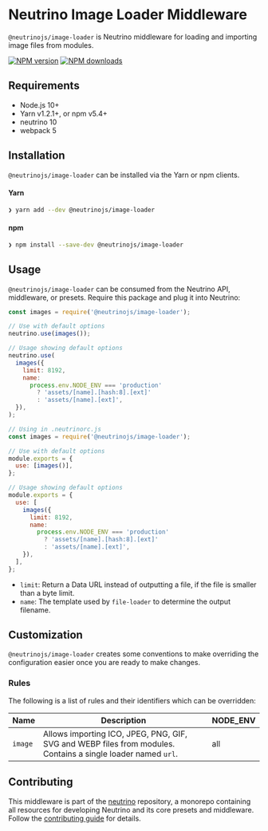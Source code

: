 # Neutrino Image Loader Middleware

`@neutrinojs/image-loader` is Neutrino middleware for loading and importing
image files from modules.

[![NPM version][npm-image]][npm-url] [![NPM downloads][npm-downloads]][npm-url]

## Requirements

- Node.js 10+
- Yarn v1.2.1+, or npm v5.4+
- neutrino 10
- webpack 5

## Installation

`@neutrinojs/image-loader` can be installed via the Yarn or npm clients.

#### Yarn

```bash
❯ yarn add --dev @neutrinojs/image-loader
```

#### npm

```bash
❯ npm install --save-dev @neutrinojs/image-loader
```

## Usage

`@neutrinojs/image-loader` can be consumed from the Neutrino API, middleware, or
presets. Require this package and plug it into Neutrino:

```js
const images = require('@neutrinojs/image-loader');

// Use with default options
neutrino.use(images());

// Usage showing default options
neutrino.use(
  images({
    limit: 8192,
    name:
      process.env.NODE_ENV === 'production'
        ? 'assets/[name].[hash:8].[ext]'
        : 'assets/[name].[ext]',
  }),
);
```

```js
// Using in .neutrinorc.js
const images = require('@neutrinojs/image-loader');

// Use with default options
module.exports = {
  use: [images()],
};

// Usage showing default options
module.exports = {
  use: [
    images({
      limit: 8192,
      name:
        process.env.NODE_ENV === 'production'
          ? 'assets/[name].[hash:8].[ext]'
          : 'assets/[name].[ext]',
    }),
  ],
};
```

- `limit`: Return a Data URL instead of outputting a file, if the file is
  smaller than a byte limit.
- `name`: The template used by `file-loader` to determine the output filename.

## Customization

`@neutrinojs/image-loader` creates some conventions to make overriding the
configuration easier once you are ready to make changes.

### Rules

The following is a list of rules and their identifiers which can be overridden:

| Name    | Description                                                                                                  | NODE_ENV |
| ------- | ------------------------------------------------------------------------------------------------------------ | -------- |
| `image` | Allows importing ICO, JPEG, PNG, GIF, SVG and WEBP files from modules. Contains a single loader named `url`. | all      |

## Contributing

This middleware is part of the
[neutrino](https://github.com/neutrinojs/neutrino) repository, a monorepo
containing all resources for developing Neutrino and its core presets and
middleware. Follow the
[contributing guide](https://neutrinojs.org/contributing/) for details.

[npm-image]: https://img.shields.io/npm/v/@neutrinojs/image-loader.svg
[npm-downloads]: https://img.shields.io/npm/dt/@neutrinojs/image-loader.svg
[npm-url]: https://www.npmjs.com/package/@neutrinojs/image-loader
